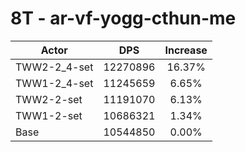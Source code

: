 # 8T - ar-vf-yogg-cthun-me
| Actor | DPS | Increase |
|---|:---:|:---:|
|TWW2-2_4-set|12270896|16.37%|
|TWW1-2_4-set|11245659|6.65%|
|TWW2-2-set|11191070|6.13%|
|TWW1-2-set|10686321|1.34%|
|Base|10544850|0.00%|
